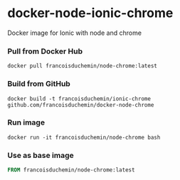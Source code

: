 # docker-node-ionic-chrome
Docker image for Ionic with node and chrome

### Pull from Docker Hub
```
docker pull francoisduchemin/node-chrome:latest
```

### Build from GitHub
```
docker build -t francoisduchemin/ionic-chrome github.com/francoisduchemin/docker-node-chrome
```

### Run image
```
docker run -it francoisduchemin/node-chrome bash
```

### Use as base image
```Dockerfile
FROM francoisduchemin/node-chrome:latest
```
